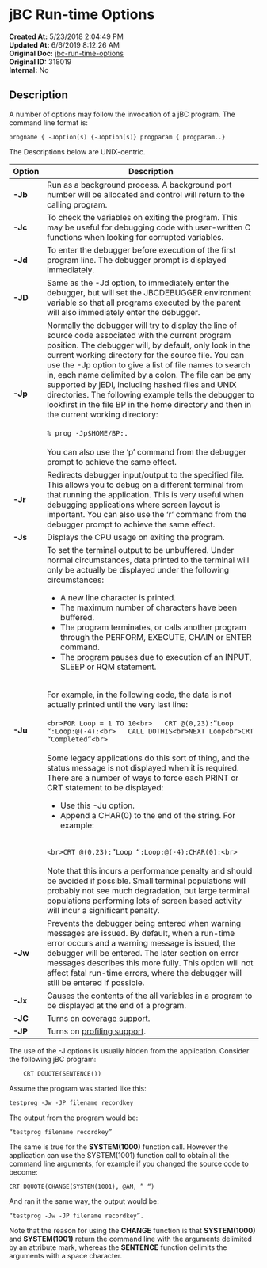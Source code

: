 #  jBC Run-time Options

**Created At:** 5/23/2018 2:04:49 PM  
**Updated At:** 6/6/2019 8:12:26 AM  
**Original Doc:** [jbc-run-time-options](https://docs.jbase.com/36868-jbase-basic/jbc-run-time-options)  
**Original ID:** 318019  
**Internal:** No  


## Description 

A number of options may follow the invocation of a jBC program. The command line format is:

```
progname { -Joption(s) {-Joption(s)} progparam { progparam..}
```

The Descriptions below are UNIX-centric.




| Option<br> | Description<br> |
| --- | --- |
| **-Jb**<br> | Run as a background process. A background port number will be allocated and control will return to the calling program.<br> |
| **-Jc**<br> | To check the variables on exiting the program. This may be useful for debugging code with user-written C functions when looking for corrupted variables.<br> |
| **-Jd**<br> | To enter the debugger before execution of the first program line. The debugger prompt is displayed immediately.<br> |
| **-JD**<br> | Same as the -Jd option, to immediately enter the debugger, but will set the JBCDEBUGGER environment variable so that all programs executed by the parent will also immediately enter the debugger.<br> |
| **-Jp**<br> | Normally the debugger will try to display the line of source code associated with the current program position. The debugger will, by default, only look in the current working directory for the source file. You can use the -Jp option to give a list of file names to search in, each name delimited by a colon. The file can be any supported by jEDI, including hashed files and UNIX directories. The following example tells the debugger to lookfirst in the file BP in the home directory and then in the current working directory:<br><br>`% prog -Jp$HOME/BP:.`<br><br>You can also use the ‘p’ command from the debugger prompt to achieve the same effect.<br> |
| **-Jr**<br> | Redirects debugger input/output to the specified file. This allows you to debug on a different terminal from that running the application. This is very useful when debugging applications where screen layout is important. You can also use the ‘r’ command from the debugger prompt to achieve the same effect.<br> |
| **-Js**<br> | Displays the CPU usage on exiting the program.<br> |
| **-Ju**<br> | To set the terminal output to be unbuffered. Under normal circumstances, data printed to the terminal will only be actually be displayed under the following circumstances:<ul><li>A new line character is printed.</li><li>The maximum number of characters have been buffered.</li><li>The program terminates, or calls another program through the PERFORM, EXECUTE, CHAIN or ENTER command.</li><li>The program pauses due to execution of an INPUT, SLEEP or RQM statement.</li></ul><br>For example, in the following code, the data is not actually printed until the very last line:<br><br>```<br>FOR Loop = 1 TO 10<br>   CRT @(0,23):”Loop “:Loop:@(-4):<br>   CALL DOTHIS<br>NEXT Loop<br>CRT “Completed”<br>```<br><br>Some legacy applications do this sort of thing, and the status message is not displayed when it is required. There are a number of ways to force each PRINT or CRT statement to be displayed:<br><ul><li>Use this -Ju option.</li><li>Append a CHAR(0) to the end of the string. For example:</li></ul><br>```<br>CRT @(0,23):”Loop “:Loop:@(-4):CHAR(0):<br>```<br><br>Note that this incurs a performance penalty and should be avoided if possible. Small terminal populations will probably not see much degradation, but large terminal populations performing lots of screen based activity will incur a significant penalty.<br> |
| **-Jw**<br> | Prevents the debugger being entered when warning messages are issued. By default, when a run-time error occurs and a warning message is issued, the debugger will be entered. The later section on error messages describes this more fully. This option will not affect fatal run-time errors, where the debugger will still be entered if possible.<br> |
| **-Jx**<br> | Causes the contents of the all variables in a program to be displayed at the end of a program.<br> |
| **-JC**<br> | Turns on [coverage support](./../../jbase/tools/jcover).<br> |
| **-JP**<br> | Turns on [profiling support](./../../jbase/tools/jprof).<br> |




The use of the -J options is usually hidden from the application. Consider the following jBC program:

```
    CRT DQUOTE(SENTENCE())
```

Assume the program was started like this:

```
testprog -Jw -JP filename recordkey
```

The output from the program would be:

```
“testprog filename recordkey”
```

The same is true for the **SYSTEM(1000)** function call. However the application can use the SYSTEM(1001) function call to obtain all the command line arguments, for example if you changed the source code to become:

```
CRT DQUOTE(CHANGE(SYSTEM(1001), @AM, ” “)
```

And ran it the same way, the output would be:

```
“testprog -Jw -JP filename recordkey”.
```

Note that the reason for using the **CHANGE** function is that **SYSTEM(1000)** and **SYSTEM(1001)** return the command line with the arguments delimited by an attribute mark, whereas the **SENTENCE** function delimits the arguments with a space character.


